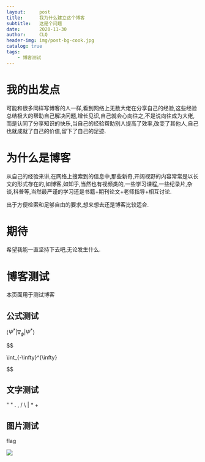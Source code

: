```yaml
---
layout:     post
title:      我为什么建立这个博客
subtitle:   这是个问题
date:       2020-11-30
author:     CLQ
header-img: img/post-bg-cook.jpg
catalog: true
tags:
    - 博客测试
---
```


# 我的出发点

可能和很多同样写博客的人一样,看到网络上无数大佬在分享自己的经验,这些经验总结极大的帮助自己解决问题,增长见识,自己就会心向往之,不是说向往成为大佬,而是认同了分享知识的快乐,当自己的经验帮助别人提高了效率,改变了其他人,自己也就成就了自己的价值,留下了自己的足迹.

# 为什么是博客

从自己的经验来讲,在网络上搜索到的信息中,那些新奇,开阔视野的内容常常是以长文的形式存在的,如博客,如知乎,当然也有视频类的,一些学习课程,一些纪录片,杂谈,科普等,当然最严谨的学习还是书籍+期刊论文+老师指导+相互讨论.

出于方便检索和足够自由的要求,想来想去还是博客比较适合.

# 期待

希望我能一直坚持下去吧,无论发生什么.


# 博客测试

本页面用于测试博客

## 公式测试

$\left  \langle \Psi^* \lvert \nabla_\phi \lvert \Psi^* \right \rangle$


$$

\int_{-\infty}^{\infty}

$$

## 文字测试

" " . , / \ | * +

## 图片测试


flag

![](https://www.kylen314.com/wp-content/uploads/2015/01/original_E5nG_22c300007970125f.gif)


